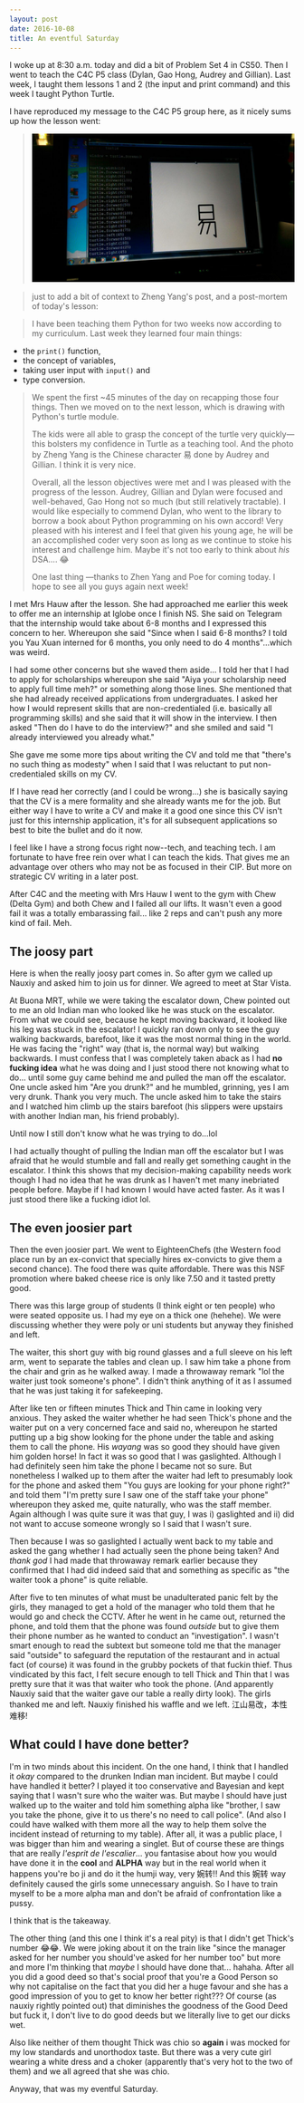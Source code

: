 ```yaml
--- 
layout: post 
date: 2016-10-08 
title: An eventful Saturday 
---
```


I woke up at 8:30 a.m. today and did a bit of Problem Set 4 in CS50.  Then I
went to teach the C4C P5 class (Dylan, Gao Hong, Audrey and Gillian).  Last
week, I taught them lessons 1 and 2 (the input and print command) and this week
I taught Python Turtle.

I have reproduced my message to the C4C P5 group here, as it nicely sums up how
the lesson went:

> ![image posted by zhengyang](/img/audrey_gillian_yi.jpg)

>just to add a bit of context to Zheng Yang's post, and a post-mortem of today's
>lesson:

> I have been teaching them Python for two weeks now according to my curriculum.
> Last week they learned four main things: 
  - the `print()` function, 
  - the concept of variables, 
  - taking user input with `input()` and
  - type conversion.

> We spent the first ~45 minutes of the day on recapping those four things.
> Then we moved on to the next lesson, which is drawing with Python's turtle
> module. 
> 
> The kids were all able to grasp the concept of the turtle very quickly— this
> bolsters my confidence in Turtle as a teaching tool.  And the photo by Zheng
> Yang is the Chinese character 易 done by Audrey and Gillian. I think it is
> very nice.
> 
> Overall, all the lesson objectives were met and I was pleased with the
> progress of the lesson. Audrey, Gillian and Dylan were focused and
> well-behaved, Gao Hong not so much (but still relatively tractable). I would
> like especially to commend Dylan, who went to the library to borrow a book
> about Python programming on his own accord! Very pleased with his interest and
> I feel that given his young age, he will be an accomplished coder very soon as
> long as we continue to stoke his interest and challenge him. Maybe it's not
> too early to think about *his* DSA.... 😂
> 
> One last thing —thanks to Zhen Yang and Poe for coming today. 
> I hope to see all you guys again next week!

I met Mrs Hauw after the lesson. She had approached me earlier this week to
offer me an internship at Iglobe once I finish NS. She said on Telegram that the
internship would take about 6-8 months and I expressed this concern to her.
Whereupon she said "Since when I said 6-8 months? I told you Yau Xuan interned
for 6 months, you only need to do 4 months"...which was weird.

I had some other concerns but she waved them aside... I told her that I had to
apply for scholarships whereupon she said "Aiya your scholarship need to apply
full time meh?" or something along those lines. She mentioned that she had
already received applications from undergraduates. I asked her how I would
represent skills that are non-credentialed (i.e. basically all programming
skills) and she said that it will show in the interview. I then asked "Then do I
have to do the interview?" and she smiled and said "I already interviewed you
already what."

She gave me some more tips about writing the CV and told me that "there's no
such thing as modesty" when I said that I was reluctant to put non-credentialed
skills on my CV.

If I have read her correctly (and I could be wrong...) she is basically saying
that the CV is a mere formality and she already wants me for the job. 
But either way I
have to write a CV and make it a good one since this CV isn't just for this
internship application, it's for all subsequent applications so best to bite the
bullet and do it now.

I feel like I have a strong focus right now--tech, and teaching tech. I am
fortunate to have free rein over what I can teach the kids. That gives
me an advantage over others who may not be as focused in their CIP. But more on
strategic CV writing in a later post.

After C4C and the meeting with Mrs Hauw I went to the gym with Chew (Delta Gym)
and both Chew and I failed all our lifts. It wasn't even a good fail it was a
totally embarassing fail... like 2 reps and can't push any more kind of fail.
Meh.

## The joosy part ##

Here is when the really joosy part comes in. So after gym we called up Nauxiy
and asked him to join us for dinner. We agreed to meet at Star Vista.

At Buona MRT, while we were taking the escalator down, Chew pointed out to me 
an old Indian man who looked like he was stuck on the escalator. From what we
could see, because he kept moving backward, it looked like his leg was stuck in
the escalator! I quickly ran down only to see the guy walking backwards,
barefoot, like it was the most normal thing in the world. He was facing the
"right" way (that is, the normal way) but walking backwards. I must confess that
I was completely taken aback as I had **no fucking idea** what he was doing and
I just stood there not knowing what to do...
until some guy came behind me and pulled the man off the escalator. One
uncle asked him "Are you drunk?" and he mumbled, grinning, yes I am very drunk.
Thank you very much. 
The
uncle asked him to take the stairs and I watched him climb up the stairs
barefoot (his slippers were upstairs with another Indian man, his friend
probably). 

Until now I still don't know what he was trying to do...lol

I had actually thought of pulling the Indian man off the escalator but I was
afraid that he would stumble and fall and really get something caught in the
escalator. I think this shows that my decision-making capability needs work
though I had no idea that he was drunk as I haven't met many inebriated people
before. Maybe if I had known I would have acted faster. As it was I just stood
there like a fucking idiot lol.

## The even joosier part ##

Then the even joosier part. We went to EighteenChefs (the Western food
place run by an ex-convict that specially hires ex-convicts to give them a
second chance). The food there was quite affordable. There was this NSF promotion
where baked cheese rice is only like 7.50 and it tasted pretty good.

There was this large group of students (I think eight or ten people) who were
seated opposite us. I had my eye on a thick one (hehehe).
We were discussing whether they were poly or uni students but anyway they
finished and left.

The waiter, this short guy with big round glasses and a full sleeve on his left 
arm, went
to separate the tables and clean up. I saw him take a phone from the chair and
grin as he walked away. I made a throwaway remark "lol the waiter just took
someone's phone". I didn't think anything of it as I assumed that he was just
taking it for safekeeping.

After like ten or fifteen minutes Thick and Thin came in looking very anxious.
They asked the waiter whether he had seen Thick's phone and the waiter put on a
very concerned face and said no, whereupon he started putting up a big show
looking for the phone under the table and asking them to call the phone. His
*wayang* was so good they should have given him golden horse! In fact it was so
good that I was gaslighted. Although I had definitely seen him take the phone I
became not so sure. But nonetheless I walked up to them after the waiter had
left to presumably look for the phone and asked them "You guys are looking for
your phone right?" and told them "I'm pretty sure I saw one of the staff take
your phone" whereupon they asked me, quite naturally, who was the staff member.
Again although I was quite sure it was that guy, I was i) gaslighted and ii) did
not want to accuse someone wrongly so I said that I wasn't sure.

Then because I was so gaslighted I actually went back to my table and asked the
gang whether I had actually seen the phone being taken? And *thank god* I had
made that throwaway remark earlier because they confirmed that I had did indeed
said that and something as specific as "the waiter took a phone" is quite
reliable.

After five to ten minutes of what must be unadulterated panic felt by the girls,
they managed to get a hold of the manager who told them that he would go and
check the CCTV. After he went in he came out, returned the phone, and told them 
that the phone was
found *outside* but to give them their phone number as he wanted to conduct an
"investigation". I wasn't smart enough to read the subtext but someone told me
that the manager said "outside" to safeguard the reputation of the restaurant
and in actual fact (of course) it was found in the grubby pockets of that fuckin
thief. Thus vindicated by this fact, I felt secure enough to tell Thick and Thin
that I was pretty sure that it was that waiter who took the phone. (And
apparently Nauxiy said that the waiter gave our table a really dirty look). The
girls thanked me and left. Nauxiy finished his waffle and we left.
江山易改，本性难移!

## What could I have done better? ##

I'm in two minds about this incident. On the one hand, I think that I handled it
*okay* compared to the drunken Indian man incident. But maybe I could have
handled it better? I played it too conservative and Bayesian and kept saying
that I wasn't sure who the waiter was. But maybe I should have just walked up to
the waiter and told him something alpha like "brother, I saw you take the phone,
give it to us there's no need to call police". (And also I could have walked with 
them more all the way to help them solve the incident instead of returning to my table). 
After all, it was a public place,
I was bigger than him and wearing a singlet. But of course these are things that
are really *l'esprit de l'escalier*... you fantasise about how you would have
done it in the **cool** and **ALPHA** way but in the real world when it happens
you're bo ji and do it the humji way, very 婉转!! And this 婉转 way definitely caused the girls some unnecessary anguish. So I have to train myself to be a more alpha
man and don't be afraid of confrontation like a pussy. 

I think that is the takeaway.

The other thing (and this one I think it's a real pity) is that I didn't get
Thick's number 😂😂. We were joking about it on the train like "since the
manager asked for her number you should've asked for her number too" but more 
and more I'm thinking that *maybe* I should have done that... hahaha. After all
you did a good deed so that's social proof that you're a Good Person so why not
capitalise on the fact that you did her a huge favour and she has a good
impression of you to get to know her better right??? Of course (as nauxiy
rightly pointed out) that diminishes the goodness of the Good Deed but fuck it,
I don't live to do good deeds but we literally live to get our dicks wet.

Also like neither of them thought Thick was chio so **again** i was
mocked for my low standards and unorthodox taste. But there was a very cute girl
wearing a white dress and a choker (apparently that's very hot to the two of
them) and we all agreed that she was chio.

Anyway, that was my eventful Saturday.
